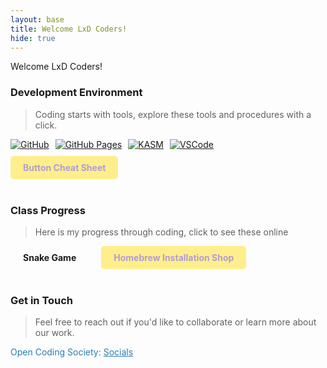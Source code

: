 ```yaml
---
layout: base
title: Welcome LxD Coders!
hide: true
---
```


Welcome LxD Coders!

### Development Environment

> Coding starts with tools, explore these tools and procedures with a click.

<div style="display: flex; flex-wrap: wrap; gap: 10px;">
    <a href="https://github.com/Open-Coding-Society/student">
        <img src="https://img.shields.io/badge/GitHub-181717?style=for-the-badge&logo=github&logoColor=white" alt="GitHub">
    </a>
    <a href="https://open-coding-society.github.io/student">
        <img src="https://img.shields.io/badge/GitHub%20Pages-327FC7?style=for-the-badge&logo=github&logoColor=white" alt="GitHub Pages">
    </a>
    <a href="https://kasm.nighthawkcodingsociety.com/">
        <img src="https://img.shields.io/badge/KASM-0078D4?style=for-the-badge&logo=kasm&logoColor=white" alt="KASM">
    </a>
    <a href="https://vscode.dev/">
        <img src="https://img.shields.io/badge/VSCode-007ACC?style=for-the-badge&logo=visual-studio-code&logoColor=white" alt="VSCode">
    </a>
    <a href="https://www.buttoncheatsheet.com" style="background-color: #FFEE8C; color: #b19cd8; padding: 10px 20px; border-radius: 5px; text-decoration: none; font-weight: bold;">
    Button Cheat Sheet
    </a>
</div>

<br>

### Class Progress

> Here is my progress through coding, click to see these online

<div style="display: flex; flex-wrap: wrap; gap: 10px;">
    <a href="{{site.baseurl}}/snake" style="text-decoration: none;">
        <div style="background-color:     </a>
 color: black; padding: 10px 20px; border-radius: 5px; font-weight: bold;">
            Snake Game
        </div>
    </a>
    <a href="/homebrew-installation-shop/" style="text-decoration: none;">
    </a>
        <div style="background-color: #FFEE8C; color: #b19cd8; padding: 10px 20px; border-radius: 5px; font-weight: bold;">
           Homebrew Installation Shop
        </div>
    </a>
</div>

<br>

<!-- Contact Section -->
### Get in Touch

> Feel free to reach out if you'd like to collaborate or learn more about our work.

<p style="color: #2A7DB1;">Open Coding Society: <a href="https://opencodingsociety.com" style="color: #2A7DB1; text-decoration: underline;">Socials</a></p>
